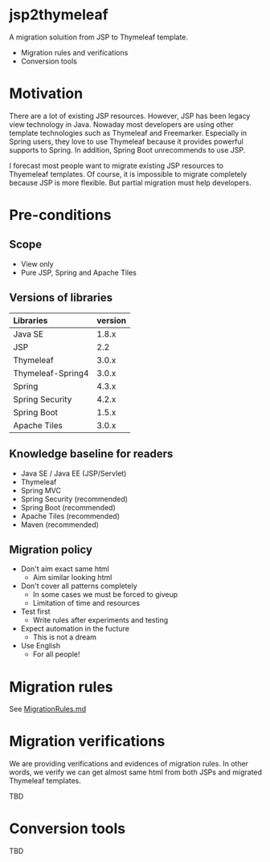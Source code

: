 # jsp2thymeleaf

A migration soluition from JSP to Thymeleaf template.
* Migration rules and verifications
* Conversion tools

# Motivation

There are a lot of existing JSP resources. However, JSP has been legacy view technology in Java.
Nowaday most developers are using other template technologies such as Thymeleaf and Freemarker.
Especially in Spring users, they love to use Thymeleaf because it provides powerful supports to Spring.
In addition, Spring Boot unrecommends to use JSP.

I forecast most people want to migrate existing JSP resources to Thyemeleaf templates.
Of course, it is impossible to migrate completely because JSP is more flexible.
But partial migration must help developers.

# Pre-conditions
## Scope
- View only
- Pure JSP, Spring and Apache Tiles

## Versions of libraries

|Libraries         | version   |
|:-----------------|:----------|
|Java SE           |1.8.x      |
|JSP               |2.2        |
|Thymeleaf         |3.0.x      |
|Thymeleaf-Spring4 |3.0.x      |
|Spring            |4.3.x      |
|Spring Security   |4.2.x      |
|Spring Boot       |1.5.x      |
|Apache Tiles      |3.0.x      |

## Knowledge baseline for readers
- Java SE / Java EE (JSP/Servlet)
- Thymeleaf
- Spring MVC
- Spring Security (recommended)
- Spring Boot (recommended)
- Apache Tiles (recommended)
- Maven (recommended)

## Migration policy
- Don't aim exact same html
    - Aim similar looking html
- Don't cover all patterns completely
    - In some cases we must be forced to giveup
    - Limitation of time and resources
- Test first
    - Write rules after experiments and testing
- Expect automation in the fucture
    - This is not a dream
- Use English
    - For all people!

# Migration rules

See [MigrationRules.md](MigrationRules.md)

# Migration verifications

We are providing verifications and evidences of migration rules.
In other words, we verify we can get almost same html from both JSPs and migrated Thymeleaf templates.

TBD

# Conversion tools

TBD
